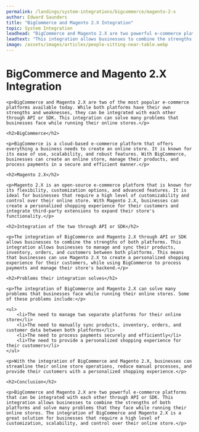 ```yaml
---
permalink: /landings/system-integrations/bigcommerce/magento-2-x
author: Edward Saunders
title: "BigCommerce and Magento 2.X Integration"
topic: System Integration
leadhead: "BigCommerce and Magento 2.X are two powerful e-commerce platforms that can be integrated with each other through API or SDK"
leadtext: "This integration allows businesses to combine the strengths of both platforms and solve many problems that they face while running their online stores. The integration of BigCommerce and Magento 2.X is a great solution for businesses that require a high level of customization, scalability, and control over their online store."
image: /assets/images/articles/people-sitting-near-table.webp
---
```

<div class="arttext">
	<h1>BigCommerce and Magento 2.X Integration</h1>

	<p>BigCommerce and Magento 2.X are two of the most popular e-commerce platforms available today. While both platforms have their own strengths and weaknesses, they can be integrated with each other through API or SDK. This integration can solve many problems that businesses face while running their online stores.</p>

	<h2>BigCommerce</h2>

	<p>BigCommerce is a cloud-based e-commerce platform that offers everything a business needs to create an online store. It is known for its ease of use, scalability, and robust features. With BigCommerce, businesses can create an online store, manage their products, and process payments in a secure and efficient manner.</p>

	<h2>Magento 2.X</h2>

	<p>Magento 2.X is an open-source e-commerce platform that is known for its flexibility, customization options, and advanced features. It is ideal for businesses that require a high level of customizability and control over their online store. With Magento 2.X, businesses can create a personalized shopping experience for their customers and integrate third-party extensions to expand their store's functionality.</p>

	<h2>Integration of the two through API or SDK</h2>

	<p>The integration of BigCommerce and Magento 2.X through API or SDK allows businesses to combine the strengths of both platforms. This integration allows businesses to manage and sync their products, inventory, orders, and customers between both platforms. This means that businesses can use Magento 2.X to create a personalized shopping experience for their customers, while using BigCommerce to process payments and manage their store's backend.</p>

	<h2>Problems their integration solves</h2>

	<p>The integration of BigCommerce and Magento 2.X can solve many problems that businesses face while running their online stores. Some of these problems include:</p>

	<ul>
		<li>The need to manage two separate platforms for their online store</li>
		<li>The need to manually sync products, inventory, orders, and customer data between both platforms</li>
		<li>The need to process payments securely and efficiently</li>
		<li>The need to provide a personalized shopping experience for their customers</li>
	</ul>

	<p>With the integration of BigCommerce and Magento 2.X, businesses can streamline their online store operations, reduce manual processes, and provide their customers with a personalized shopping experience.</p>

	<h2>Conclusion</h2>

	<p>BigCommerce and Magento 2.X are two powerful e-commerce platforms that can be integrated with each other through API or SDK. This integration allows businesses to combine the strengths of both platforms and solve many problems that they face while running their online stores. The integration of BigCommerce and Magento 2.X is a great solution for businesses that require a high level of customization, scalability, and control over their online store.</p>

</div>